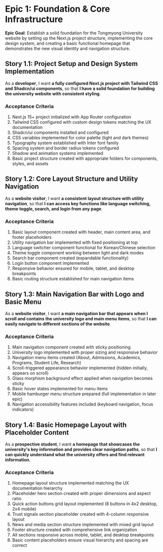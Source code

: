 # Epic 1: Foundation & Core Infrastructure

**Epic Goal**: Establish a solid foundation for the Tongmyong University website by setting up the Next.js project structure, implementing the core design system, and creating a basic functional homepage that demonstrates the new visual identity and navigation structure.

## Story 1.1: Project Setup and Design System Implementation

As a **developer**,
I want **a fully configured Next.js project with Tailwind CSS and Shadcn/ui components**,
so that **I have a solid foundation for building the university website with consistent styling**.

### Acceptance Criteria
1. Next.js 15+ project initialized with App Router configuration
2. Tailwind CSS configured with custom design tokens matching the UX documentation
3. Shadcn/ui components installed and configured
4. CSS variables implemented for color palette (light and dark themes)
5. Typography system established with Inter font family
6. Spacing system and border radius tokens configured
7. Shadow and animation systems implemented
8. Basic project structure created with appropriate folders for components, styles, and assets

## Story 1.2: Core Layout Structure and Utility Navigation

As a **website visitor**,
I want **a consistent layout structure with utility navigation**,
so that **I can access key functions like language switching, theme toggle, search, and login from any page**.

### Acceptance Criteria
1. Basic layout component created with header, main content area, and footer placeholders
2. Utility navigation bar implemented with fixed positioning at top
3. Language switcher component functional for Korean/Chinese selection
4. Theme toggle component working between light and dark modes
5. Search bar component created (expandable functionality)
6. Login button component implemented
7. Responsive behavior ensured for mobile, tablet, and desktop breakpoints
8. Basic routing structure established for main navigation items

## Story 1.3: Main Navigation Bar with Logo and Basic Menu

As a **website visitor**,
I want **a main navigation bar that appears when I scroll and contains the university logo and main menu items**,
so that **I can easily navigate to different sections of the website**.

### Acceptance Criteria
1. Main navigation component created with sticky positioning
2. University logo implemented with proper sizing and responsive behavior
3. Navigation menu items created (About, Admissions, Academics, Programs, Student Life, Research)
4. Scroll-triggered appearance behavior implemented (hidden initially, appears on scroll)
5. Glass morphism background effect applied when navigation becomes sticky
6. Basic hover states implemented for menu items
7. Mobile hamburger menu structure prepared (full implementation in later epic)
8. Navigation accessibility features included (keyboard navigation, focus indicators)

## Story 1.4: Basic Homepage Layout with Placeholder Content

As a **prospective student**,
I want **a homepage that showcases the university's key information and provides clear navigation paths**,
so that **I can quickly understand what the university offers and find relevant information**.

### Acceptance Criteria
1. Homepage layout structure implemented matching the UX documentation hierarchy
2. Placeholder hero section created with proper dimensions and aspect ratio
3. Quick action buttons grid layout implemented (8 buttons in 4x2 desktop, 2x4 mobile)
4. Trust signals section placeholder created with 4-column responsive layout
5. News and media section structure implemented with mixed grid layout
6. Footer structure created with comprehensive link organization
7. All sections responsive across mobile, tablet, and desktop breakpoints
8. Basic content placeholders ensure visual hierarchy and spacing are correct